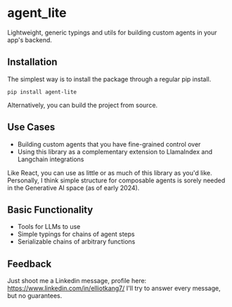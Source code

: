 # agent_lite
Lightweight, generic typings and utils for building custom agents in your app's backend.

## Installation
The simplest way is to install the package through a regular pip install.
```
pip install agent-lite
```

Alternatively, you can build the project from source.

## Use Cases
- Building custom agents that you have fine-grained control over
- Using this library as a complementary extension to LlamaIndex and Langchain integrations

Like React, you can use as little or as much of this library as you'd like. Personally, I think simple structure for composable agents is sorely needed in the Generative AI space (as of early 2024).

## Basic Functionality
- Tools for LLMs to use
- Simple typings for chains of agent steps
- Serializable chains of arbitrary functions

## Feedback
Just shoot me a Linkedin message, profile here: https://www.linkedin.com/in/elliotkang7/
I'll try to answer every message, but no guarantees.

